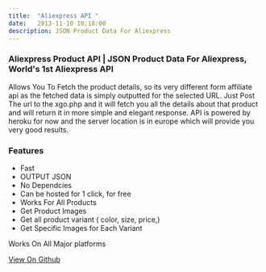 ```yaml
---
title:  "Aliexpress API "
date:   2013-11-10 10:18:00
description: JSON Product Data For Aliexpress
---
```


### Aliexpress Product API | JSON Product Data For Aliexpress, World's 1st Aliexpress API

Allows You To Fetch the product details, so its very different form affiliate api as the fetched data is simply outputted for the selected URL. Just Post The url to the xgo.php and it will fetch you all the details about that product and will return it in more simple and elegant response. API is powered by heroku for now and the server location is in europe which will provide you very good results.


### Features

 - Fast
 - OUTPUT JSON
 - No Dependcies 
 - Can be hosted for 1 click, for free
 - Works For All Products
 - Get Product Images
 - Get all product variant ( color, size, price,)
 - Get Specific Images for Each Variant 



Works On All Major platforms

<a href="https://github.com/besoeasy/Aliexpress-API" class="btn">View On Github</a>
